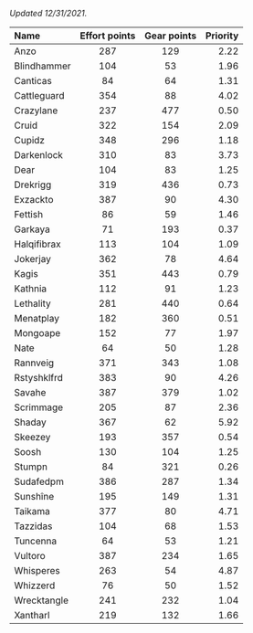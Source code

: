 
_Updated 12/31/2021._

| Name | Effort points | Gear points | Priority |
|:-----|:-------------:|:-----------:|---------:|
|Anzo|287|129|2.22|
|Blindhammer|104|53|1.96|
|Canticas|84|64|1.31|
|Cattleguard|354|88|4.02|
|Crazylane|237|477|0.50|
|Cruid|322|154|2.09|
|Cupidz|348|296|1.18|
|Darkenlock|310|83|3.73|
|Dear|104|83|1.25|
|Drekrigg|319|436|0.73|
|Exzackto|387|90|4.30|
|Fettish|86|59|1.46|
|Garkaya|71|193|0.37|
|Halqifibrax|113|104|1.09|
|Jokerjay|362|78|4.64|
|Kagis|351|443|0.79|
|Kathnia|112|91|1.23|
|Lethality|281|440|0.64|
|Menatplay|182|360|0.51|
|Mongoape|152|77|1.97|
|Nate|64|50|1.28|
|Rannveig|371|343|1.08|
|Rstyshklfrd|383|90|4.26|
|Savahe|387|379|1.02|
|Scrimmage|205|87|2.36|
|Shaday|367|62|5.92|
|Skeezey|193|357|0.54|
|Soosh|130|104|1.25|
|Stumpn|84|321|0.26|
|Sudafedpm|386|287|1.34|
|Sunshîne|195|149|1.31|
|Taikama|377|80|4.71|
|Tazzidas|104|68|1.53|
|Tuncenna|64|53|1.21|
|Vultoro|387|234|1.65|
|Whisperes|263|54|4.87|
|Whizzerd|76|50|1.52|
|Wrecktangle|241|232|1.04|
|Xantharl|219|132|1.66|
